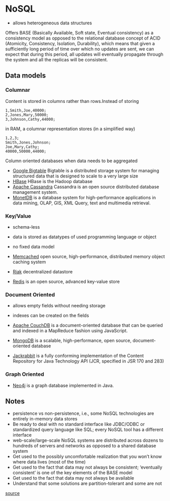 # NoSQL #

- allows heterogeneous data structures

Offers BASE (Basically Available, Soft state, Eventual consistency) as a consistency model as opposed to the relational database concept of ACID (Atomicity, Consistency, Isolation, Durability), which means that given a sufficiently long period of time over which no updates are sent, we can expect that during this period, all updates will eventually propagate through the system and all the replicas will be consistent.

## Data models ##

### Columnar ###

Content is stored in columns rather than rows.Instead of storing

	1,Smith,Joe,40000;
	2,Jones,Mary,50000;
	3,Johnson,Cathy,44000;

in RAM, a columnar representation stores (in a simplified way)

	1,2,3;
	Smith,Jones,Johnson;
	Joe,Mary,Cathy;
	40000,50000,44000;

Column oriented databases when data needs to be aggregated

- [Google Bigtable](http://labs.google.com/papers/bigtable.html) Bigtable is a distributed storage system for managing structured data that is designed to scale to a very large size
- [HBase](http://hbase.apache.org/)  HBase is the Hadoop database
- [Apache Cassandra](http://cassandra.apache.org/) Cassandra is an open source distributed database management system.
- [MonetDB](http://www.monetdb.nl/) is a database system for high-performance applications in data mining, OLAP, GIS, XML Query, text and multimedia retrieval.

### Key/Value ###

- schema-less
- data is stored as datatypes of used programming language or object
- no fixed data model

- [Memcached](http://memcached.org/) open source, high-performance, distributed memory object caching system
- [Riak](https://github.com/basho/riak) decentralized datastore
- [Redis](http://redis.io/)  is an open source, advanced key-value store

### Document Oriented ###

- allows empty fields without needing storage
- indexes can be created on the fields

- [Apache CouchDB](http://couchdb.apache.org/) is a document-oriented database that can be queried and indexed in a MapReduce fashion using JavaScript.
- [MongoDB](http://www.mongodb.org/) is a scalable, high-performance, open source, document-oriented database
- [Jackrabbit](http://jackrabbit.apache.org/) is a fully conforming implementation of the Content Repository for Java Technology API (JCR, specified in JSR 170 and 283)

### Graph Oriented ###

- [Neo4j](http://neo4j.org/) is a graph database implemented in Java.

## Notes ##

- persistence vs non-persistence, i.e., some NoSQL technologies are entirely in-memory data stores
- Be ready to deal with no standard interface like JDBC/ODBC or standardized query language like SQL; every NoSQL tool has a different interface
- web-scale/large-scale NoSQL systems are distributed across dozens to hundreds of servers and networks as opposed to a shared database system
- Get used to the possibly uncomfortable realization that you won’t know where data lives (most of the time)
- Get used to the fact that data may not always be consistent; ‘eventually consistent’ is one of the key elements of the BASE model
- Get used to the fact that data may not always be available
- Understand that some solutions are partition-tolerant and some are not

[source](http://nosql.mypopescu.com/post/3599841629/9-things-to-acknowledge-about-nosql-databases)
